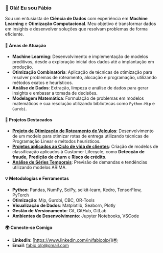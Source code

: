 ### 👋 Olá! Eu sou Fábio

Sou um entusiasta de **Ciência de Dados** com experiência em **Machine Learning** e **Otimização Computacional**. Meu objetivo é transformar dados em insights e desenvolver soluções que resolvam problemas de forma eficiente.

#### 🚀 Áreas de Atuação
- **Machine Learning**: Desenvolvimento e implementação de modelos preditivos, desde a exploração inicial dos dados até a implantação em produção.
- **Otimização Combinatória**: Aplicação de técnicas de otimização para resolver problemas de roteamento, alocação e programação, utilizando métodos exatos e heurísticos.
- **Análise de Dados**: Extração, limpeza e análise de dados para gerar insights e embasar a tomada de decisões.
- **Modelagem Matemática**: Formulação de problemas em modelos matemáticos e sua resolução utilizando bibliotecas como `Python-Mip` e `Gurobi`.

#### 📂 Projetos Destacados
- **[Projeto de Otimização de Roteamento de Veículos](#)**: Desenvolvimento de um modelo para otimizar rotas de entrega utilizando técnicas de Programação Linear e métodos heurísticos.
- **[Projetos aplicados ao Ciclo de vida de clientes](#)**: Criação de modelos de classificação aplicados à Customer Lifecycle, como **Detecção de fraude**, **Predição de churn** e **Risco de crédito**.
- **[Análise de Séries Temporais](#)**: Previsão de demandas e tendências utilizando modelos ARIMA.

#### 💡 Metodologias e Ferramentas
- **Python**: Pandas, NumPy, SciPy, scikit-learn, Kedro, TensorFlow, PyTorch
- **Otimização**: Mip, Gurobi, CBC, OR-Tools
- **Visualização de Dados**: Matplotlib, Seaborn, Plotly
- **Gestão de Versionamento**: Git, GitHub, GitLab
- **Ambientes de Desenvolvimento**: Jupyter Notebooks, VSCode

#### 🌍 Conecte-se Comigo
- **LinkedIn**: [https://www.linkedin.com/in/fabioolp/](#)
- **Email**: [fabio.olp@gmail.com](mailto:fabio.olp@gmail.com)